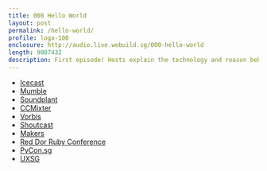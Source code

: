 ```yaml
---
title: 000 Hello World
layout: post
permalink: /hello-world/
profile: logo-100
enclosure: http://audio.live.webuild.sg/000-hello-world
length: 9007432
description: First episode! Hosts explain the technology and reason behind this live audio show
---
```

*   [Icecast][1]
*   [Mumble][2]
*   [Soundplant][3]
*   [CCMixter][4]
*   [Vorbis][5]
*   [Shoutcast][6]
*   [Makers][7]
*   [Red Dor Ruby Conference][8]
*   [PyCon.sg][9]
*   [UXSG][10]

 [1]: http://www.icecast.org/
 [2]: http://mumble.sourceforge.net/
 [3]: http://soundplant.org/
 [4]: http://ccmixter.org/
 [5]: http://www.vorbis.com/
 [6]: http://www.shoutcast.com/
 [7]: http://www.amazon.com/Makers-The-New-Industrial-Revolution/dp/0307720950
 [8]: http://reddotrubyconf.com/
 [9]: https://pycon.sg/
 [10]: http://www.uxsg.org/
